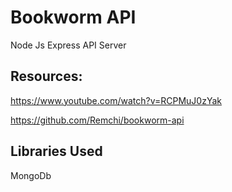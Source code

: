

# Bookworm API

Node Js Express API Server

## Resources:
https://www.youtube.com/watch?v=RCPMuJ0zYak

https://github.com/Remchi/bookworm-api


## Libraries Used
MongoDb